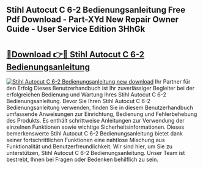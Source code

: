 ## Stihl Autocut C 6-2 Bedienungsanleitung Free Pdf Download - Part-XYd New Repair Owner Guide - User Service Edition 3HhGk

# <h2><a href="http://df1kzsq.blite.top/?on=Stihl+Autocut+C+6-2+Bedienungsanleitung">🔗Download 👉🔴 Stihl Autocut C 6-2 Bedienungsanleitung</a></h2>

[![Stihl Autocut C 6-2 Bedienungsanleitung new download](https://i.imgur.com/lujVjoI.png)](http://df1kzsq.blite.top/?on=Stihl+Autocut+C+6-2+Bedienungsanleitung)
Ihr Partner für den Erfolg Dieses Benutzerhandbuch ist Ihr zuverlässiger Begleiter bei der erfolgreichen Bedienung und Wartung Ihres Stihl Autocut C 6-2 Bedienungsanleitung. Bevor Sie Ihren Stihl Autocut C 6-2 Bedienungsanleitung verwenden, finden Sie in diesem Benutzerhandbuch umfassende Anweisungen zur Einrichtung, Bedienung und Fehlerbehebung des Produkts. Es enthält schrittweise Anleitungen zur Verwendung der einzelnen Funktionen sowie wichtige Sicherheitsinformationen. Dieses bemerkenswerte Stihl Autocut C 6-2 Bedienungsanleitung bietet dank seiner fortschrittlichen Funktionen eine nahtlose Mischung aus Funktionalität und Benutzerfreundlichkeit. Wir sind hier, um Sie zu unterstützen, Stihl Autocut C 6-2 Bedienungsanleitung. Unser Team ist bestrebt, Ihnen bei Fragen oder Bedenken behilflich zu sein.
